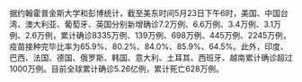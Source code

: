 据约翰霍普金斯大学和彭博统计，截至美东时间5月23日下午6时，美国、中国台湾、澳大利亚、葡萄牙、英国分别新增确诊7.2万例、6.6万例、3.4万例、3.1万例、2.6万例，累计确诊8335万例、139万例、698万例、445万例、2245万例，疫苗接种完毕比率为65.9%、80.2%、84.0%、85.9%、64.5%。此外，印度、巴西、法国、德国、俄罗斯、韩国、意大利、土耳其、西班牙、越南累计确诊超过1000万例。目前全球累计确诊5.26亿例，累计死亡628万例。